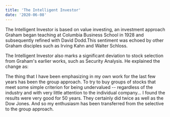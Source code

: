 ```yaml
---
title: 'The Intelligent Investor'
date: '2020-06-08'
---
```


The Intelligent Investor is based on value investing, an investment approach Graham began teaching at Columbia Business School in 1928 and subsequently refined with David Dodd.This sentiment was echoed by other Graham disciples such as Irving Kahn and Walter Schloss.

The Intelligent Investor also marks a significant deviation to stock selection from Graham's earlier works, such as Security Analysis. He explained the change as:

The thing that I have been emphasizing in my own work for the last few years has been the group approach. To try to buy groups of stocks that meet some simple criterion for being undervalued -- regardless of the industry and with very little attention to the individual company... I found the results were very good for 50 years. They certainly did twice as well as the Dow Jones. And so my enthusiasm has been transferred from the selective to the group approach.
